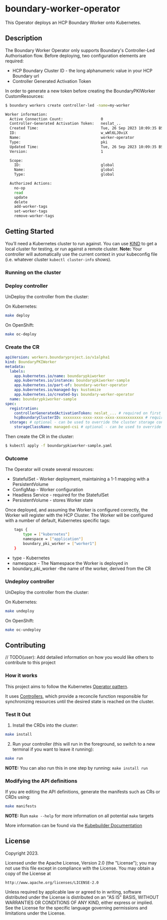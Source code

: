 # boundary-worker-operator
This Operator deploys an HCP Boundary Worker onto Kubernetes.

## Description
The Boundary Worker Operator only supports Boundary's Controller-Led Authorisation flow. Before deploying, two configuration elements are required:

* HCP Boundary Cluster ID - the long alphanumeric value in your HCP Boundary url
* Controller Generated Activation Token

In order to generate a new token before creating the BoundaryPKIWorker CustomResources:

```sh
$ boundary workers create controller-led -name=my-worker

Worker information:
  Active Connection Count:                 0
  Controller-Generated Activation Token:   neslat_..
  Created Time:                            Tue, 26 Sep 2023 10:09:35 BST
  ID:                                      w_wWl6LJ0viX
  Name:                                    worker-operator
  Type:                                    pki
  Updated Time:                            Tue, 26 Sep 2023 10:09:35 BST
  Version:                                 1

  Scope:
    ID:                                    global
    Name:                                  global
    Type:                                  global

  Authorized Actions:
    no-op
    read
    update
    delete
    add-worker-tags
    set-worker-tags
    remove-worker-tags

```



## Getting Started
You’ll need a Kubernetes cluster to run against. You can use [KIND](https://sigs.k8s.io/kind) to get a local cluster for testing, or run against a remote cluster.
**Note:** Your controller will automatically use the current context in your kubeconfig file (i.e. whatever cluster `kubectl cluster-info` shows).

### Running on the cluster

### Deploy controller
UnDeploy the controller from the cluster:

On Kubernetes:
```sh
make deploy
```

On OpenShift:
```sh
make oc-deploy
```

### Create the CR

```yaml
apiVersion: workers.boundaryproject.io/v1alpha1
kind: BoundaryPKIWorker
metadata:
  labels:
    app.kubernetes.io/name: boundarypkiworker
    app.kubernetes.io/instance: boundarypkiworker-sample
    app.kubernetes.io/part-of: boundary-worker-operator
    app.kubernetes.io/managed-by: kustomize
    app.kubernetes.io/created-by: boundary-worker-operator
  name: boundarypkiworker-sample
spec:
  registration:
    controllerGeneratedActivationToken: neslat_... # required on first run; can be removed after if desired
    hcpBoundaryClusterID: xxxxxxxx-xxxx-xxxx-xxxx-xxxxxxxxxxxx # required - defines the HCP Boundary cluster to communicate with
  storage: # optional - can be used to override the cluster storage configuration
    storageClassName: managed-csi # optional - can be used to override the default storageclass if required

```

Then create the CR in the cluster:

```sh
$ kubectl apply -f boundarypkiworker-sample.yaml
```

### Outcome
The Operator will create several resources:

* StatefulSet - Worker deployment, maintaining a 1-1 mapping with a PersistentVolume
* ConfigMap - Worker configuration
* Headless Service - required for the StatefulSet
* PersistentVolume - stores Worker state

Once deployed, and assuming the Worker is configured correctly, the Worker will register with the HCP Cluster. The Worker will be configured with a number of default, Kubernetes specific tags:

```sh
	tags {
    	type = ["kubernetes"]
		namespace = ["application"]
		boundary_pki_worker = ["worker1"]
	}
```

* type - Kubernetes
* namespace - The Namespace the Worker is deployed in
* boundary_pki_worker -the name of the worker, derived from the CR


### Undeploy controller
UnDeploy the controller from the cluster:

On Kubernetes:
```sh
make undeploy
```

On OpenShift:
```sh
make oc-undeploy
```
## Contributing
// TODO(user): Add detailed information on how you would like others to contribute to this project

### How it works
This project aims to follow the Kubernetes [Operator pattern](https://kubernetes.io/docs/concepts/extend-kubernetes/operator/).

It uses [Controllers](https://kubernetes.io/docs/concepts/architecture/controller/),
which provide a reconcile function responsible for synchronizing resources until the desired state is reached on the cluster.

### Test It Out
1. Install the CRDs into the cluster:

```sh
make install
```

2. Run your controller (this will run in the foreground, so switch to a new terminal if you want to leave it running):

```sh
make run
```

**NOTE:** You can also run this in one step by running: `make install run`

### Modifying the API definitions
If you are editing the API definitions, generate the manifests such as CRs or CRDs using:

```sh
make manifests
```

**NOTE:** Run `make --help` for more information on all potential `make` targets

More information can be found via the [Kubebuilder Documentation](https://book.kubebuilder.io/introduction.html)

## License

Copyright 2023.

Licensed under the Apache License, Version 2.0 (the "License");
you may not use this file except in compliance with the License.
You may obtain a copy of the License at

    http://www.apache.org/licenses/LICENSE-2.0

Unless required by applicable law or agreed to in writing, software
distributed under the License is distributed on an "AS IS" BASIS,
WITHOUT WARRANTIES OR CONDITIONS OF ANY KIND, either express or implied.
See the License for the specific language governing permissions and
limitations under the License.

